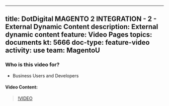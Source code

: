 
---
title: DotDigital MAGENTO 2 INTEGRATION - 2 - External Dynamic Content
description: External dynamic content
feature: Video Pages
topics: documents
kt: 5666
doc-type: feature-video
activity: use
team: MagentoU
---

### Who is this video for?

* Business Users and Developers

#### Video Content:

>[!VIDEO](https://video.tv.adobe.com/v/35730)